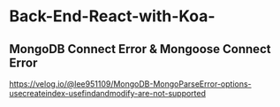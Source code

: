 # Back-End-React-with-Koa-

## MongoDB Connect Error & Mongoose Connect Error
https://velog.io/@lee951109/MongoDB-MongoParseError-options-usecreateindex-usefindandmodify-are-not-supported
